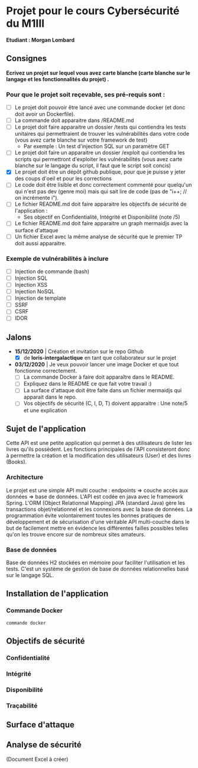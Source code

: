 # Projet pour le cours Cybersécurité du M1III

**Etudiant : Morgan Lombard**

## Consignes

**Ecrivez un projet sur lequel vous avez carte blanche (carte blanche sur le langage et les fonctionnalités du projet)
.**

### Pour que le projet soit reçevable, ses pré-requis sont :

- [ ] Le projet doit pouvoir être lancé avec une commande docker (et donc doit avoir un Dockerfile).
- [ ] La commande doit apparaitre dans /README.md
- [ ] Le projet doit faire apparaitre un dossier /tests qui contiendra les tests unitaires qui permettraient de trouver
  les vulnérabilités dans votre code (vous avez carte blanche sur votre framework de test)
    - Par exemple : Un test d'injection SQL sur un paramètre GET
- [ ] Le projet doit faire un apparaitre un dossier /exploit qui contiendra les scripts qui permettront d'exploiter les
  vulnérabilités (vous avez carte blanche sur le langage du script, il faut que le script soit concis)
- [X] Le projet doit être un dépôt github publique, pour que je puisse y jeter des coups d'oeil et pour les corrections
- [ ] Le code doit être lisible et donc correctement commenté pour quelqu'un qui n'est pas dev (genre moi) mais qui sait lire de code (pas de "i++; // on incrémente i").
- [ ] Le fichier README.md doit faire apparaitre les objectifs de sécurité de l'application :
    - Ses objectif en Confidentialité, Intégrité et Disponibilité (note /5)
- [ ] Le fichier README.md doit faire apparaitre un graph mermaidjs avec la surface d'attaque
- [ ] Un fichier Excel avec la même analyse de sécurité que le premier TP doit aussi apparaitre.

### Exemple de vulnérabilités à inclure

- [ ] Injection de commande (bash)
- [ ] Injection SQL
- [ ] Injection XSS
- [ ] Injection NoSQL
- [ ] Injection de template
- [ ] SSRF
- [ ] CSRF
- [ ] IDOR

## Jalons

- **15/12/2020** | Création et invitation sur le repo Github
    - [X] de **loris-intergalactique** en tant que collaborateur sur le projet
- **03/12/2020** | Je veux pouvoir lancer une image Docker et que tout fonctionne correctement.
    - [ ] La commande Docker à faire doit apparaître dans le README.
    - [ ] Expliquez dans le README ce que fait votre travail :)
    - [ ] La surface d'attaque doit être faite dans un fichier mermaidjs qui apparait dans le repo.
    - [ ] Vos objectifs de sécurité (C, I, D, T) doivent apparaitre : Une note/5 et une explication

## Sujet de l'application
Cette API est une petite application qui permet à des utilisateurs de lister les livres qu'ils possèdent. Les fonctions principales de l'API consisteront donc à permettre la création et la modification des utilisateurs (User) et des livres (Books).

### Architecture
Le projet est une simple API multi couche : endpoints => couche accès aux données => base de données. L'API est codée en java avec le framework Spring. L'ORM (Object Relationnal Mapping) JPA (standard Java) gère les transactions objet/relationnel et les connexions avec la base de données. 
La programmation évite volontairement toutes les bonnes pratiques de développement et de sécurisation d'une véritable API multi-couche dans le but de facilement mettre en évidence les différentes failles possibles telles qu'on les trouve encore sur de nombreux sites amateurs.

### Base de données
Base de données H2 stockées en mémoire pour faciliter l'utilisation et les tests. C'est un système de gestion de base de données relationnelles basé sur le langage SQL.

## Installation de l'application

### Commande Docker

<code>commande docker</code>

## Objectifs de sécurité

### Confidentialité

### Intégrité

### Disponibilité

### Traçabilité

## Surface d'attaque

## Analyse de sécurité

(Document Excel à créer)
